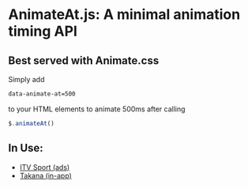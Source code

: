 # AnimateAt.js: A minimal animation timing API
## Best served with Animate.css

Simply add

```html
data-animate-at=500
```

to your HTML elements to animate 500ms after calling 

```javascript
$.animateAt()
```

## In Use:
- [ITV Sport (ads)](http://itv.com/sport)
- [Takana (in-app)](http://usetakana.com)